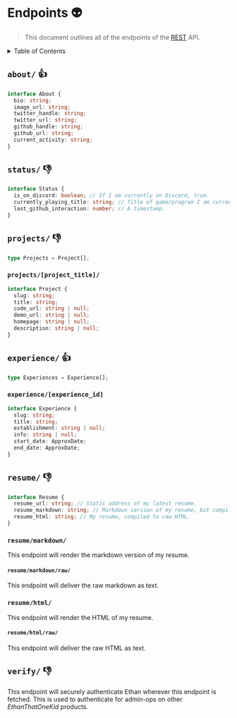 # Endpoints 👽

> This document outlines all of the endpoints of the [REST](https://developer.mozilla.org/en-US/docs/Glossary/REST) API.

<details>
  <summary>
    Table of Contents
  </summary>

- [`about/`](#about-)
- [`status/`](#status-)
- [`projects/`](#projects-)
- [`experience/`](#experience-)
- [`resume/`](#resume-)
- [`verify/`](#verify-)
</details>
  

## `about/` 👍

```ts
interface About {
  bio: string;
  image_url: string;
  twitter_handle: string;
  twitter_url: string;
  github_handle: string;
  github_url: string;
  current_activity: string;
}
```

## `status/` 👎

```ts
interface Status {
  is_on_discord: boolean; // If I am currently on Discord, true.
  currently_playing_title: string; // Title of game/program I am currently on.
  last_github_interaction: number; // A timestamp.
}
```

## `projects/` 👎

```ts
type Projects = Project[];
```

### `projects/[project_title]/`

```ts
interface Project {
  slug: string;
  title: string;
  code_url: string | null;
  demo_url: string | null;
  homepage: string | null;
  description: string | null;
}
```

## `experience/` 👍

```ts
type Experiences = Experience[];
```

### `experience/[experience_id]`

```ts
interface Experience {
  slug: string;
  title: string;
  establishment: string | null;
  info: string | null;
  start_date: ApproxDate;
  end_date: ApproxDate;
}
```

## `resume/` 👎

```ts
interface Resume {
  resume_url: string; // Static address of my latest resume.
  resume_markdown: string; // Markdown version of my resume, but compiled to raw HTML.
  resume_html: string; // My resume, compiled to raw HTML.
}
```

### `resume/markdown/`

This endpoint will render the markdown version of my resume.

#### `resume/markdown/raw/`

This endpoint will deliver the raw markdown as text.

### `resume/html/`

This endpoint will render the HTML of my resume.

#### `resume/html/raw/`

This endpoint will deliver the raw HTML as text.

## `verify/` 👎

This endpoint will securely authenticate Ethan wherever this endpoint is fetched.
This is used to authenticate for admin-ops on other *EthanThatOneKid* products.
